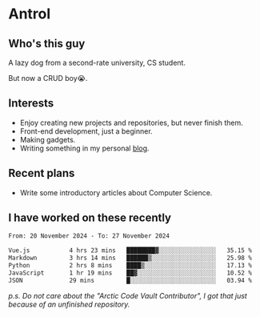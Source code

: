 # Antrol

## Who's this guy

A lazy dog from a second-rate university, CS student.

But now a CRUD boy😭.

## Interests

* Enjoy creating new projects and repositories, but never finish them.
* Front-end development, just a beginner.
* Making gadgets.
* Writing something in my personal [blog](https://blog.antrol.xyz/).

## Recent plans

* Write some introductory articles about Computer Science.

<!--
* Try to develop a website for [Anime4KCPP](https://github.com/TianZerL/Anime4KCPP).
* Develop a Markdown renderer which user can customize its css, of course it is GUI-based.~~(If I could finish  it before getting bored)~~
* Work with my [teammates](https://github.com/SWJTU-Lazy-Dogs).
* Find something interests me, as a hobby after finishing my ~~boring~~ homework.
-->

## I have worked on these recently

<!--START_SECTION:waka-->

```txt
From: 20 November 2024 - To: 27 November 2024

Vue.js           4 hrs 23 mins   ████████▓░░░░░░░░░░░░░░░░   35.15 %
Markdown         3 hrs 14 mins   ██████▒░░░░░░░░░░░░░░░░░░   25.98 %
Python           2 hrs 8 mins    ████▒░░░░░░░░░░░░░░░░░░░░   17.13 %
JavaScript       1 hr 19 mins    ██▓░░░░░░░░░░░░░░░░░░░░░░   10.52 %
JSON             29 mins         █░░░░░░░░░░░░░░░░░░░░░░░░   03.94 %
```

<!--END_SECTION:waka-->

*p.s.  Do not care about the "Arctic Code Vault Contributor", I got that just because of an unfinished repository.*

<!--
**qzmlgfj/qzmlgfj** is a ✨ _special_ ✨ repository because its `README.md` (this file) appears on your GitHub profile.

Here are some ideas to get you started:

- 🔭 I’m currently working on ...
- 🌱 I’m currently learning ...
- 👯 I’m looking to collaborate on ...
- 🤔 I’m looking for help with ...
- 💬 Ask me about ...
- 📫 How to reach me: ...
- 😄 Pronouns: ...
- ⚡ Fun fact: ...
-->

